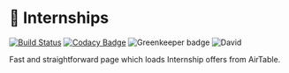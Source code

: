 # 💼 Internships

[![Build Status](https://travis-ci.org/upframe/internships.svg?branch=master)](https://travis-ci.org/upframe/internships)
[![Codacy Badge](https://api.codacy.com/project/badge/Grade/f0fdbec3b1ea4cbb99bde5548959b45e)](https://www.codacy.com/app/Upframe/internships?utm_source=github.com&amp;utm_medium=referral&amp;utm_content=upframe/internships&amp;utm_campaign=Badge_Grade)
![Greenkeeper badge](https://badges.greenkeeper.io/upframe/internships.svg)
![David](https://david-dm.org/upframe/internships.svg)

Fast and straightforward page which loads Internship offers from AirTable.
